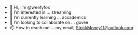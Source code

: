 - 👋 Hi, I’m @weefyfox
- 👀 I’m interested in ... streaming
- 🌱 I’m currently learning ... accademics 
- 💞️ I’m looking to collaborate on ... govee
- 📫 How to reach me ... my email; StrickMoney11@outlook.com

<!---
weefyfox/weefyfox is a ✨ special ✨ repository because its `README.md` (this file) appears on your GitHub profile.
You can click the Preview link to take a look at your changes.
--->
